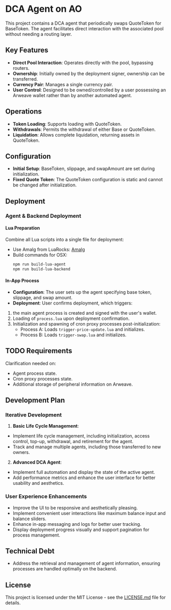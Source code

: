 # DCA Agent on AO

This project contains a DCA agent that periodically swaps QuoteToken for BaseToken. The agent facilitates direct interaction with the associated pool without needing a routing layer.

## Key Features

- **Direct Pool Interaction**: Operates directly with the pool, bypassing routers.
- **Ownership**: Initially owned by the deployment signer, ownership can be transferred.
- **Currency Pair**: Manages a single currency pair.
- **User Control**: Designed to be owned/controlled by a user possessing an Arweave wallet rather than by another automated agent.

## Operations

- **Token Loading**: Supports loading with QuoteToken.
- **Withdrawals**: Permits the withdrawal of either Base or QuoteToken.
- **Liquidation**: Allows complete liquidation, returning assets in QuoteToken.

## Configuration
- **Initial Setup**: BaseToken, slippage, and swapAmount are set during initialization.
- **Fixed Quote Token**: The QuoteToken configuration is static and cannot be changed after initialization.

## Deployment

### Agent & Backend Deployment

#### Lua Preparation
Combine all Lua scripts into a single file for deployment:
- Use Amalg from LuaRocks: [Amalg](https://luarocks.org/modules/siffiejoe/amalg)
- Build commands for OSX:
  ```bash
  npm run build-lua-agent
  npm run build-lua-backend

#### In-App Process
- **Configuration**: The user sets up the agent specifying base token, slippage, and swap amount.
- **Deployment**: User confirms deployment, which triggers:
1. the main agent process is created and signed with the user's wallet.
2. Loading of `process.lua` upon deployment confirmation.
3. Initialization and spawning of cron proxy processes post-initialization:
   - Process A: Loads `trigger-price-update.lua` and initializes.
   - Process B: Loads `trigger-swap.lua` and initializes.


## TODO Requirements

Clarification needed on:
- Agent process state.
- Cron proxy processes state.
- Additional storage of peripheral information on Arweave.

## Development Plan

### Iterative Development

1. **Basic Life Cycle Management**:
 - Implement life cycle management, including initialization, access control, top-up, withdrawal, and retirement for the agent.
 - Track and manage multiple agents, including those transferred to new owners.

2. **Advanced DCA Agent**:
 - Implement full automation and display the state of the active agent.
 - Add performance metrics and enhance the user interface for better usability and aesthetics.

### User Experience Enhancements

- Improve the UI to be responsive and aesthetically pleasing.
- Implement convenient user interactions like maximum balance input and balance sliders.
- Enhance in-app messaging and logs for better user tracking.
- Display deployment progress visually and support pagination for process management.

## Technical Debt

- Address the retrieval and management of agent information, ensuring processes are handled optimally on the backend.

## License

This project is licensed under the MIT License - see the [LICENSE.md](LICENSE.md) file for details.
